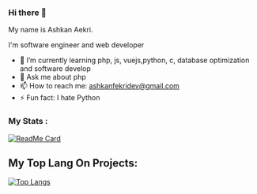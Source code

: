 ### Hi there 👋

My name is Ashkan Aekri.

I'm software engineer and web developer

- 🌱 I’m currently learning php, js, vuejs,python, c, database optimization and software develop
- 💬 Ask me about php
- 📫 How to reach me: ashkanfekridev@gmail.com
- ⚡ Fun fact: I hate Python

### My Stats :
[![ReadMe Card](https://github-readme-stats.vercel.app/api?username=ashkanfekridev&show_icons=true)](https://github.com/ashkanfekridev)
 
## My Top Lang On Projects:
[![Top Langs](https://github-readme-stats.vercel.app/api/top-langs/?username=ashkanfekridev&layout=compact)](https://github.com/ashkanfekridev)





<!---
- 🔭 I’m currently working on mandi framework
- 🌱 I’m currently learning php, js,python
 👯 I’m looking to collaborate on ...
- 🤔 I’m looking for help with ...
- 💬 Ask me about ...
- 📫 How to reach me: ...
- 😄 Pronouns: ...
- ⚡ Fun fact: ...
 -->
